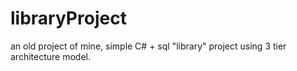 # libraryProject

an old project of mine,
simple C# + sql "library" project using 3 tier architecture model.
